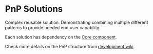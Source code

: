 # PnP Solutions #
Complex reusable solution. Demonstrating combining multiple different patterns to provide needed end user capability 

Each solution has dependency on the [Core component](https://github.com/OfficeDev/PnP-Sites-Core).

Check more details on the PnP structure from [development wiki](https://github.com/OfficeDev/PnP/wiki/Structure-and-high-level-working-model).

